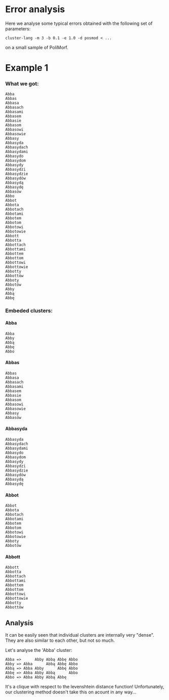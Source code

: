 Error analysis
==============

Here we analyse some typical errors obtained with the following
set of parameters:

    cluster-lang -m 3 -b 0.1 -e 1.0 -d posmod < ...

on a small sample of PoliMorf.


Example 1
=========

### What we got:

    Abba
    Abbas
    Abbasa
    Abbasach
    Abbasami
    Abbasem
    Abbasie
    Abbasom
    Abbasowi
    Abbasowie
    Abbasy
    Abbasyda
    Abbasydach
    Abbasydami
    Abbasydo
    Abbasydom
    Abbasydy
    Abbasydzi
    Abbasydzie
    Abbasydów
    Abbasydą
    Abbasydę
    Abbasów
    Abbo
    Abbot
    Abbota
    Abbotach
    Abbotami
    Abbotem
    Abbotom
    Abbotowi
    Abbotowie
    Abbott
    Abbotta
    Abbottach
    Abbottami
    Abbottem
    Abbottom
    Abbottowi
    Abbottowie
    Abbotty
    Abbottów
    Abboty
    Abbotów
    Abby
    Abbą
    Abbę

### Embeded clusters:


#### Abba

    Abba
    Abby
    Abbą
    Abbę
    Abbo

#### Abbas
    
    Abbas
    Abbasa
    Abbasach
    Abbasami
    Abbasem
    Abbasie
    Abbasom
    Abbasowi
    Abbasowie
    Abbasy
    Abbasów

#### Abbasyda

    Abbasyda
    Abbasydach
    Abbasydami
    Abbasydo
    Abbasydom
    Abbasydy
    Abbasydzi
    Abbasydzie
    Abbasydów
    Abbasydą
    Abbasydę

#### Abbot
    
    Abbot
    Abbota
    Abbotach
    Abbotami
    Abbotem
    Abbotom
    Abbotowi
    Abbotowie
    Abboty
    Abbotów

#### Abbott
    
    Abbott
    Abbotta
    Abbottach
    Abbottami
    Abbottem
    Abbottom
    Abbottowi
    Abbottowie
    Abbotty
    Abbottów

Analysis
--------

It can be easily seen that individual clusters are internally very "dense".
They are also similar to each other, but not so much.

Let's analyse the 'Abba' cluster:

    Abba =>      Abby Abbą Abbę Abbo
    Abby => Abba      Abbą Abbę Abbo
    Abbą => Abba Abby      Abbę Abbo
    Abbę => Abba Abby Abbą      Abbo
    Abbo => Abba Abby Abbą Abbę

It's a clique with respect to the levenshtein distance function!
Unfortunately, our clustering method doesn't take this on acount
in any way...
